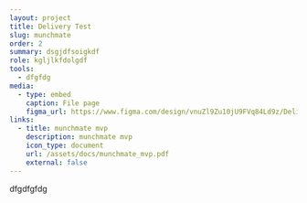 ```yaml
---
layout: project
title: Delivery Test
slug: munchmate
order: 2
summary: dsgjdfsoigkdf
role: kgljlkfdolgdf
tools:
  - dfgfdg
media:
  - type: embed
    caption: File page
    figma_url: https://www.figma.com/design/vnuZl9Zu10jU9FVq84Ld9z/Delivery-App-for-IOS?node-id=0-1
links:
  - title: munchmate mvp
    description: munchmate mvp
    icon_type: document
    url: /assets/docs/munchmate_mvp.pdf
    external: false
---
```

dfgdfgfdg
